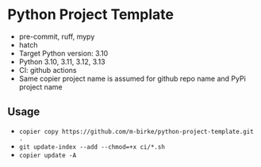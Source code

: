# Python Project Template

- pre-commit, ruff, mypy
- hatch
- Target Python version: 3.10
- Python 3.10, 3.11, 3.12, 3.13
- CI: github actions
- Same copier project name is assumed for github repo name and PyPi project name

## Usage

- `copier copy https://github.com/m-birke/python-project-template.git .`
- `git update-index --add --chmod=+x ci/*.sh`
- `copier update -A`
